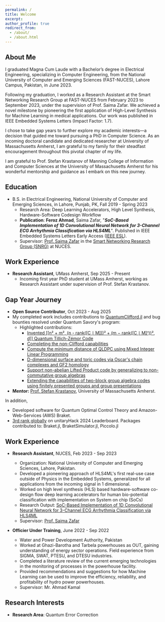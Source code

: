 ```yaml
---
permalink: /
title: Welcome
excerpt: 
author_profile: true
redirect_from: 
  - /about/
  - /about.html
---
```


## About Me

I graduated Magna Cum Laude with a Bachelor’s degree in Electrical Engineering, specializing in Computer Engineering, from the National University of Computer and Emerging Sciences (FAST-NUCES), Lahore Campus, Pakistan, in June 2023.

Following my graduation, I worked as a Research Assistant at the Smart Networking Research Group at FAST-NUCES from February 2023 to September 2023, under the supervision of Prof. Saima Zafar. We achieved a novel milestone by pioneering the first application of High-Level Synthesis for Machine Learning in medical applications. Our work was published in IEEE Embedded Systems Letters (Impact Factor: 1.7). 

I chose to take gap years to further explore my academic interests—a decision that guided me toward pursuing a PhD in Computer Science. As an incoming doctoral candidate and dedicated researcher at University of Massachusetts Amherst, I am grateful to my family for their steadfast encouragement throughout this pivotal chapter of my life.

I am grateful to Prof. Stefan Krastanov of Manning College of Information and Computer Sciences at the University of Massachusetts Amherst for his wonderful mentorship and guidance as I embark on this new journey.

## Education
* B.S. in Electrical Engineering, National University of Computer and Emerging Sciences, in Lahore, Punjab, PK, Fall 2019 - Spring 2023
  * Research Area: Deep Learning Accelerators, High Level Synthesis, Hardware-Software Codesign Workflow
  * **Publication**: **Feroz Ahmad**, Saima Zafar, "***SoC-Based Implementation of 1D Convolutional Neural Network for 3-Channel ECG Arrhythmia Classification via HLS4ML***". Published in IEEE Embedded Systems Letters Early Access ([IEEE ESL](https://ieeexplore.ieee.org/document/10399904)).
  * Supervisor: [Prof. Saima Zafar](https://lhr.nu.edu.pk/ee/facultyProfile/4198) in the [Smart Networking Research Group (SNRG)](https://lhr.nu.edu.pk/ee/research/snrg) at NUCES.

## Work Experience

* **Research Assistant**, UMass Amherst, Sep 2025 - Present
  - Incoming first year PhD student at UMass Amherst, working as Research Assistant under supervision of Prof. Stefan Krastanov.

## Gap Year Journey

* **Open Source Contributor**, Oct 2023 - Aug 2025
 * My completed work includes contributions to [QuantumClifford.jl](https://github.com/QuantumSavory/QuantumClifford.jl) and bug bounties resolved under Quantum Savory's program:
    - Highlighted contributions:
      - [Invented [[n² + m², (n - rank([C ∣ M]))² + (m − rank([C ∣ M]ᵀ))², d]] Quantum Tillich-Zémor Code](https://github.com/QuantumSavory/QuantumClifford.jl/pull/476)
      - [Completing the non-Clifford capabilities](https://github.com/QuantumSavory/QuantumClifford.jl/pull/427)
      - [Compute the minimum distance of QLDPC using Mixed Integer Linear Programming](https://github.com/QuantumSavory/QuantumClifford.jl/pull/439)
      - [D-dimensional surface and toric codes via Oscar's chain complexes and GF2 homology](https://github.com/QuantumSavory/QuantumClifford.jl/pull/534)
      - [Support non-abelian Lifted Product code by generalizing to non-commutative group algebras](https://github.com/QuantumSavory/QuantumClifford.jl/pull/511)
      - [Extending the capabilities of two-block group algebra codes using finitely presented groups and group presentations](https://github.com/QuantumSavory/QuantumClifford.jl/pull/400)
 * **Mentor:** [Prof. Stefan Krastanov](https://www.cics.umass.edu/about/directory/stefan-krastanov), University of Massachusetts Amherst.

In addition,
  * Developed software for Quantum Optimal Control Theory and Amazon-Web-Services (AWS) Braket.
  * [3rd rank globally](https://unitaryhack.dev/leaderboard/) on unitaryHack 2024 Leaderboard. Packages contributed to: Braket.jl, BraketSimulator.jl, Piccolo.jl

## Work Experience

* **Research Assistant**, NUCES, Feb 2023 - Sep 2023
  * Organization: National University of Computer and Emerging Sciences, Lahore, Pakistan.
  * Developed a pioneering approach of HLS4ML's first real-use case outside of Physics in the Embedded Systems, generalized for all applications from the incoming signal in 1 dimensional.
  * Worked on high level synthesis (HLS) based hardware-software co-design flow deep learning accelerators for human bio-potential classification with implementation on System on chip (SoCs)
  * Research Output: [SoC-Based Implementation of 1D Convolutional Neural Network for 3-Channel ECG Arrhythmia Classification via HLS4ML](https://ieeexplore.ieee.org/document/10399904)
  * Supervisor: [Prof. Saima Zafar](https://lhr.nu.edu.pk/ee/facultyProfile/4198)
 
* **Officier Under Training**, June 2022 - Sep 2022
  * Water and Power Development Authority, Pakistan
  * Worked at Ghazi-Barotha and Tarbela powerhouses as OUT, gaining understanding of energy sector operations. Field experience from SIGMA, SWAT, PTESU, and DTESU industries.
  * Completed a literature review of the current emerging technologies in the monitoring of processes in the powerhouse facility.
  * Provided recommendations and suggestions for how Machine Learning can be used to improve the efficiency, reliability, and profitability of hydro power powerhouses.
  * Supervisor: Mr. Ahmad Kamal

## Research Interests 
* **Research Area**: Quantum Error Correction
